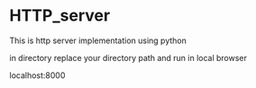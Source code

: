 # HTTP_server
This is http server implementation using python

in directory replace your directory path and 
run in local browser

localhost:8000
